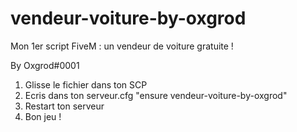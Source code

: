 # vendeur-voiture-by-oxgrod
Mon 1er script FiveM : un vendeur de voiture gratuite !

By Oxgrod#0001

1) Glisse le fichier dans ton SCP
2) Ecris dans ton serveur.cfg "ensure vendeur-voiture-by-oxgrod"
3) Restart ton serveur
4) Bon jeu !
